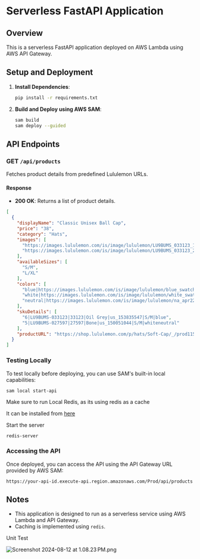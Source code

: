 # Serverless FastAPI Application

## Overview
This is a serverless FastAPI application deployed on AWS Lambda using AWS API Gateway.

## Setup and Deployment
1. **Install Dependencies**:
   ```bash
   pip install -r requirements.txt
   ```

2. **Build and Deploy using AWS SAM**:
   ```bash
   sam build
   sam deploy --guided
   ```

## API Endpoints

### GET `/api/products`
Fetches product details from predefined Lululemon URLs.

#### Response
- **200 OK**: Returns a list of product details.

```json
[
  {
    "displayName": "Classic Unisex Ball Cap",
    "price": "38",
    "category": "Hats",
    "images": [
      "https://images.lululemon.com/is/image/lululemon/LU9BUMS_033123_1",
      "https://images.lululemon.com/is/image/lululemon/LU9BUMS_033123_2"
    ],
    "availableSizes": [
      "S/M",
      "L/XL"
    ],
    "colors": [
      "blue|https://images.lululemon.com/is/image/lululemon/blue_swatch?$swatch$",
      "white|https://images.lululemon.com/is/image/lululemon/white_swatch?$swatch$",
      "neutral|https://images.lululemon.com/is/image/lululemon/na_apr22_wk2_W_Neutrals_Neutral_CircleSwatch"
    ],
    "skuDetails": [
      "6|LU9BUMS-033123|33123|Oil Grey|us_153835547|S/M|blue",
      "5|LU9BUMS-027597|27597|Bone|us_150051044|S/M|whiteneutral"
    ],
    "productURL": "https://shop.lululemon.com/p/hats/Soft-Cap/_/prod11520436"
  }
]
```

### Testing Locally
To test locally before deploying, you can use SAM's built-in local capabilities:

```bash
sam local start-api
```

Make sure to run Local Redis, as its using redis as a cache

It can be installed from [here](https://redis.io/docs/latest/operate/oss_and_stack/install/install-redis/)

Start the server
```angular2html
redis-server 
```

### Accessing the API
Once deployed, you can access the API using the API Gateway URL provided by AWS SAM:

``https://your-api-id.execute-api.region.amazonaws.com/Prod/api/products``




## Notes
- This application is designed to run as a serverless service using AWS Lambda and API Gateway.
- Caching is implemented using `redis`.



Unit Test  

![Screenshot 2024-08-12 at 1.08.23 PM.png](..%2F..%2F..%2F..%2Fvar%2Ffolders%2Fx1%2Fztyf7cr13tscl59t7gkzgmjr0000gn%2FT%2FTemporaryItems%2FNSIRD_screencaptureui_GXIPJI%2FScreenshot%202024-08-12%20at%201.08.23%E2%80%AFPM.png)

